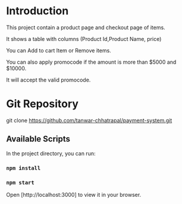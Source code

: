 # Introduction

This project contain a product page and checkout page of items.

It shows a table with columns (Product Id,Product Name, price)

You can Add to cart Item or Remove items.

You can also apply promocode if the amount is more than $5000 and $10000.

It will accept the valid promocode.

# Git Repository
git clone https://github.com/tanwar-chhatrapal/payment-system.git

## Available Scripts

In the project directory, you can run:

### `npm install`
### `npm start`

Open [http://localhost:3000] to view it in your browser.